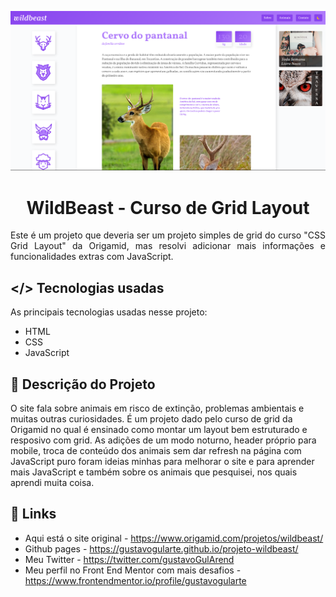 <p align="center"><img src="./img/desktop-preview.jpg" /></p>
<p align="center"><h1 align="center" >WildBeast - Curso de Grid Layout</h1></p>

<p align="justify">
Este é um projeto que deveria ser um projeto simples de grid do curso "CSS Grid Layout" da Origamid, mas resolvi adicionar mais informações e funcionalidades extras com JavaScript.</p>

## </> **Tecnologias usadas**

As principais tecnologias usadas nesse projeto:

- HTML
- CSS
- JavaScript

## 📖 **Descrição do Projeto**

O site fala sobre animais em risco de extinção, problemas ambientais e muitas outras curiosidades. É um projeto dado pelo curso de grid da Origamid no qual é ensinado como montar um layout bem estruturado e resposivo com grid. As adições de um modo noturno, header próprio para mobile, troca de conteúdo dos animais sem dar refresh na página com JavaScript puro foram ideias minhas para melhorar o site e para aprender mais JavaScript e também sobre os animais que pesquisei, nos quais aprendi muita coisa.

## 🔗 **Links**

- Aqui está o site original - https://www.origamid.com/projetos/wildbeast/
- Github pages - https://gustavogularte.github.io/projeto-wildbeast/
- Meu Twitter - https://twitter.com/gustavoGulArend
- Meu perfil no Front End Mentor com mais desafios - https://www.frontendmentor.io/profile/gustavogularte